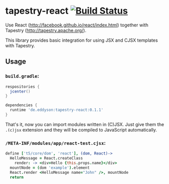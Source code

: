 # tapestry-react [![Build Status](https://travis-ci.org/eddyson-de/tapestry-react.svg?branch=master)](https://travis-ci.org/eddyson-de/tapestry-react)
Use React (http://facebook.github.io/react/index.html) together with Tapestry (http://tapestry.apache.org/).

This library provides basic integration for using JSX and CJSX templates with Tapestry.

## Usage


### `build.gradle`:
```groovy
respositories {
  jcenter()
}

dependencies {
  runtime 'de.eddyson:tapestry-react:0.1.1'
}

```

That's it, now you can import modules written in (C)JSX. Just give them the `.(c)jsx` extension and they will be compiled to JavaScript automatically.

### `/META-INF/modules/app/react-test.cjsx`:
```coffeescript
define ['t5/core/dom', 'react'], (dom, React)->
  HelloMessage = React.createClass
    render: -> <div>Hello {this.props.name}</div>
  mountNode = (dom 'example').element
  React.render <HelloMessage name="John" />, mountNode
  return
```